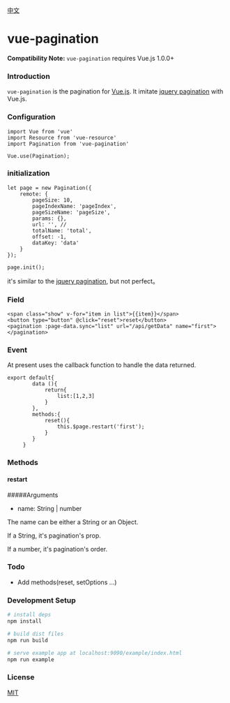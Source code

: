 [中文](./chinese.md)

# vue-pagination

**Compatibility Note:** `vue-pagination` requires Vue.js 1.0.0+ 


### Introduction

`vue-pagination` is the pagination for [Vue.js](http://vuejs.org). It imitate [jquery pagination](http://mricle.com/JqueryPagination/Demo) with Vue.js.


### Configuration

```
import Vue from 'vue'
import Resource from 'vue-resource'
import Pagination from 'vue-pagination'

Vue.use(Pagination);
```

### initialization

```
let page = new Pagination({
    remote: {
        pageSize: 10,
        pageIndexName: 'pageIndex',
        pageSizeName: 'pageSize',
        params: {},
        url: '', //
        totalName: 'total',
        offset: -1,
        dataKey: 'data'
    }
});

page.init();

```

it's similar to the [jquery pagination](http://mricle.com/JqueryPagination/Demo), but not perfect。

### Field

```
<span class="show" v-for="item in list">{{item}}</span>
<button type="button" @click="reset">reset</button>
<pagination :page-data.sync="list" url="/api/getData" name="first"></pagination>

```

### Event

At present uses the callback function to handle the data returned.

```
export default{
	 	data (){
	 		return{
	 			list:[1,2,3]
	 		}
	 	},
	 	methods:{
	 		reset(){
	 			this.$page.restart('first');
	 		}
	 	}
	 }
```

### Methods

#### restart

#####Arguments

* name: String | number

The name can be either a String or an Object.

If a String, it's pagination's prop.

If a number, it's pagination's order.



### Todo

* Add methods(reset, setOptions ...)




### Development Setup

``` bash
# install deps
npm install

# build dist files
npm run build

# serve example app at localhost:9090/example/index.html
npm run example

```

### License

[MIT](http://opensource.org/licenses/MIT)